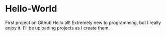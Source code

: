 # Hello-World
First project on Github
Hello all!
Extremely new to programming, but I really enjoy it. I'll be uploading projects as I create them.
